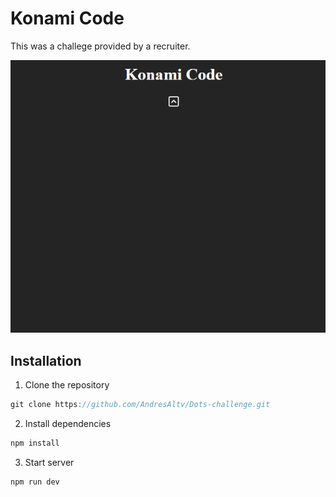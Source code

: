 # Konami Code 

This was a challege provided by a recruiter. 

![Konami code](./konami.gif)

## Installation

1. Clone the repository<br>
```js
git clone https://github.com/AndresAltv/Dots-challenge.git
```

2. Install dependencies<br>
```js
npm install
```


3. Start server<br>
```js
npm run dev
```
